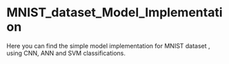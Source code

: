 # MNIST_dataset_Model_Implementation

Here you can find the simple model implementation for MNIST dataset , using CNN, ANN and SVM classifications.
